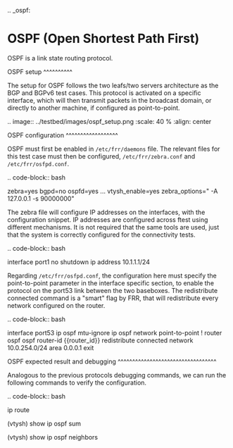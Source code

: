 .. _ospf:

OSPF (Open Shortest Path First)
===============================

OSPF is a link state routing protocol.

OSPF setup
^^^^^^^^^^

The setup for OSPF follows the two leafs/two servers architecture as the BGP and BGPv6 test cases. This
protocol is activated on a specific interface, which will then transmit packets in the broadcast domain,
or directly to another machine, if configured as point-to-point.

.. image:: ../testbed/images/ospf_setup.png
  :scale: 40 %
  :align: center

OSPF configuration
^^^^^^^^^^^^^^^^^^

OSPF must first be enabled in `/etc/frr/daemons` file. The relevant files for this test case must then be
configured, `/etc/frr/zebra.conf` and `/etc/frr/osfpd.conf`.

.. code-block:: bash

  zebra=yes
  bgpd=no
  ospfd=yes
  ...
  vtysh_enable=yes
  zebra_options="  -A 127.0.0.1 -s 90000000"

The zebra file will configure IP addresses on the interfaces, with the configuration snippet. IP addresses
are configured across ftest using different mechanisms. It is not required that the same tools are used,
just that the system is correctly configured for the connectivity tests.

.. code-block:: bash

 interface port1
   no shutdown
   ip address 10.1.1.1/24

Regarding `/etc/frr/osfpd.conf`, the configuration here must specify the point-to-point parameter in the
interface specific section, to enable the protocol on the port53 link between the two baseboxes.
The redistribute connected command is a "smart" flag by FRR, that will redistribute every network configured
on the router.

.. code-block:: bash

  interface port53
    ip ospf mtu-ignore
    ip ospf network point-to-point
  !
  router ospf
  	ospf router-id {{router_id}}
  	redistribute connected
  	network 10.0.254.0/24 area 0.0.0.1
  exit

OSPF expected result and debugging
^^^^^^^^^^^^^^^^^^^^^^^^^^^^^^^^^^

Analogous to the previous protocols debugging commands, we can run the following commands to verify the configuration.

.. code-block:: bash
  
  ip route

  (vtysh) show ip ospf sum
  
  (vtysh) show ip ospf neighbors
